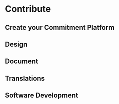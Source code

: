 # Contribute

## Create your Commitment Platform

## Design

## Document

## Translations

## Software Development